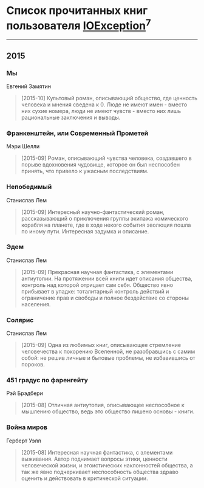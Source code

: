 # Список прочитанных книг пользователя [IOException](http://www.anagorny.com)<sup>7</sup>
---

## 2015

### Мы
Евгений Замятин
> [2015-10] Культовый роман, описывающий общество, где ценность человека и мнения сведена к 0. Люде не имеют имен - вместо них сухие номера, люди не имеют чувств - вместо них лишь рациональные  заключения и выводы.


### Франкенштейн, или Современный Прометей
Мэри Шелли
> [2015-09] Роман, описывающий чувства человека, создавшего в порыве вдохновения чудовище, которое он был неспособен принять, что привело к ужасным последствиям.


### Непобедимый
Станислав Лем
> [2015-09] Интересный научно-фантастический роман, рассказывающий о приключения группы экипажа комического корабля на планете, где в ходе некого события эволюция пошла по иному пути. Интересная задумка и описание.


### Эдем
Станислав Лем
> [2015-09] Прекрасная научная фантастика, с элементами антиутопии. На протяжении всей книги идет описания общества, контроль над которой отрицает сам себя. Общество явно прибывает в упадке: тоталитарный контроль действий и ограничение прав и свободы и полное бездействие со стороны  населения.


### Солярис
Станислав Лем
> [2015-09] Одна из любимых книг, описывающее стремление человечества к покорению Вселенной, не разобравшись с самим собой: не решив личные и бытовые проблемы, не избавившись от пороков.


### 451 градус по фаренгейту
Рэй Брэдбери
> [2015-08] Отличная антиутопия, описывающее неспособное к мышлению общество, ведь это общество лишено  основы - книги.


### Война миров
Герберт Уэлл
> [2015-08] Интересная научная фантастика, с элементами выживания.
> Автор поднимает вопросы этики, ценности человеческой жизни, и  эгоистических наклонностей общества, а так же явно подчеркивает  неспособность общества здраво оценить и действовать в критической ситуации.



